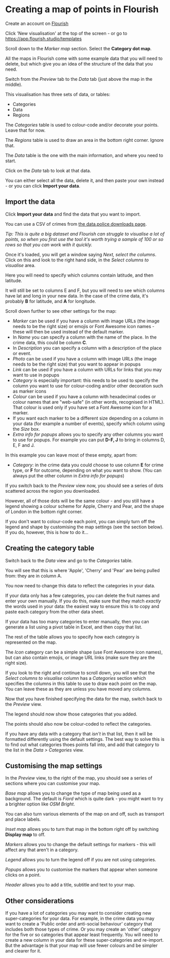# Creating a map of points in Flourish

Create an account on [Flourish](https://flourish.studio/)

Click 'New visualisation' at the top of the screen - or go to https://app.flourish.studio/templates

Scroll down to the *Marker map* section. Select the **Category dot map**.

All the maps in Flourish come with some example data that you will need to delete, but which give you an idea of the structure of the data that you need.

Switch from the *Preview* tab to the *Data* tab (just above the map in the middle).

This visualisation has three sets of data, or tables:

* Categories
* Data
* Regions

The *Categories* table is used to colour-code and/or decorate your points. Leave that for now.

The *Regions* table is used to draw an area in the bottom right corner. Ignore that.

The *Data* table is the one with the main information, and where you need to start.

Click on the *Data* tab to look at that data.

You can either select all the data, delete it, and then paste your own instead - or you can click **Import your data**.

## Import the data

Click **Import your data** and find the data that you want to import.

You can use a CSV of crimes from [the data.police downloads page](https://data.police.uk/data/).

*Tip: This is quite a big dataset and Flourish can struggle to visualise a lot of points, so when you first use the tool it's worth trying a sample of 100 or so rows so that you can work with it quickly.*

Once it's loaded, you will get a window saying *Next, select the columns*. Click on this and look to the right hand side, in the *Select columns to visualise* area.

Here you will need to specify which columns contain latitude, and then latitude.

It will still be set to columns E and F, but you will need to see which columns have lat and long in your new data. In the case of the crime data, it's probably **B** for latitude, and **A** for longitude.

Scroll down further to see other settings for the map:

* *Marker* can be used if you have a column with image URLs (the image needs to be the right size) or emojis or Font Awesome icon names - these will then be used instead of the default marker.
* In *Name* you can specify a column with the name of the place. In the crime data, this could be column **C**.
* In *Description* you can specify a column with a description of the place or event.
* *Photo* can be used if you have a column with image URLs (the image needs to be the right size) that you want to appear in popups
* *Link* can be used if you have a column with URLs for links that you may want to use in popups
* *Category* is especially important: this needs to be used to specify the column you want to use for colour-coding and/or other decoration such as marker icons
* *Colour* can be used if you have a column with hexadecimal codes or colour names that are "web-safe" (in other words, recognised in HTML). That colour is used only if you have set a Font Awesome icon for a marker.
* If you want each marker to be a different size depending on a column in your data (for example a number of events), specify which column using the *Size* box.
* *Extra info for popups* allows you to specify any other columns you want to use for popups. For example you can put **D-F, J** to bring in columns D, E, F and J.

In this example you can leave most of these empty, apart from:

* *Category*: in the crime data you could choose to use column **E** for crime type, or **F** for outcome, depending on what you want to show. (You can always put the other column in *Extra info for popups*)

If you switch back to the *Preview* view now, you should see a series of dots scattered across the region you downloaded.

However, all of those dots will be the same colour - and you still have a legend showing a colour scheme for Apple, Cherry and Pear, and the shape of London in the bottom right corner.

If you don't want to colour-code each point, you can simply turn off the legend and shape by customising the map settings (see the section below). If you do, however, this is how to do it...

## Creating the category table

Switch back to the *Data* view and go to the *Categories* table.

You will see that this is where 'Apple', 'Cherry' and 'Pear' are being pulled from: they are in column A.

You now need to change this data to reflect the categories in your data.

If your data only has a few categories, you can delete the fruit names and enter your own manually. If you do this, make sure that they match *exactly* the words used in your data: the easiest way to ensure this is to copy and paste each category from the other data sheet.

If your data has too many categories to enter manually, then you can generate a list using a pivot table in Excel, and then copy that list.

The rest of the table allows you to specify how each category is represented on the map.

The *Icon* category can be a simple shape (use Font Awesome icon names), but can also contain emojis, or image URL links (make sure they are the right size).

If you look to the right and continue to scroll down, you will see that the *Select columns to visualise* column has a *Categories* section which specifies the columns in this table to use to draw each point on the map. You can leave these as they are unless you have moved any columns.

Now that you have finished specifying the data for the map, switch back to the *Preview* view.

The legend should now show those categories that you added.

The points should also now be colour-coded to reflect the categories.

If you have any data with a category that *isn't* in that list, then it will be formatted differently using the default settings. The best way to solve this is to find out what categories thoes points fall into, and add that category to the list in the *Data > Categories* view.  

## Customising the map settings

In the *Preview* view, to the right of the map, you should see a series of sections where you can customise your map.

*Base map* allows you to change the type of map being used as a background. The default is *Fiord* which is quite dark - you might want to try a brighter option like *OSM Bright*.

You can also turn various elements of the map on and off, such as transport and place labels.

*Inset map* allows you to turn that map in the bottom right off by switching **Display map** to off.

*Markers* allows you to change the default settings for markers - this will affect any that aren't in a category.

*Legend* allows you to turn the legend off if you are not using categories.

*Popups* allows you to customise the markers that appear when someone clicks on a point.

*Header* allows you to add a title, subtitle and text to your map.


## Other considerations

If you have a lot of categories you may want to consider creating new super-categories for your data. For example, in the crime data you may want to create a 'Public order and anti-social behaviour' category that includes both those types of crime. Or you may create an 'other' category for the five or so categories that appear least frequently. You will need to create a new column in your data for these super-categories and re-import. But the advantage is that your map will use fewer colours and be simpler and clearer for it.
